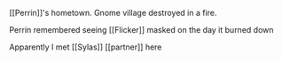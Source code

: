 [[Perrin]]'s hometown. Gnome village destroyed in a fire.

Perrin remembered seeing [[Flicker]] 
masked on the day it burned down

Apparently I met [[Sylas]] [[partner]] here
